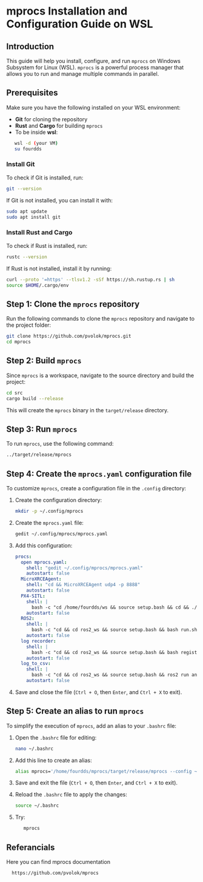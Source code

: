 
# mprocs Installation and Configuration Guide on WSL

## Introduction

This guide will help you install, configure, and run `mprocs` on Windows Subsystem for Linux (WSL). `mprocs` is a powerful process manager that allows you to run and manage multiple commands in parallel.

## Prerequisites

Make sure you have the following installed on your WSL environment:
- **Git** for cloning the repository
- **Rust** and **Cargo** for building `mprocs`
- To be inside **wsl**:
```bash
   wsl -d (your VM)
   su fourdds
```

### Install Git

To check if Git is installed, run:
```bash
git --version
```
If Git is not installed, you can install it with:
```bash
sudo apt update
sudo apt install git
```

### Install Rust and Cargo

To check if Rust is installed, run:
```bash
rustc --version
```
If Rust is not installed, install it by running:
```bash
curl --proto '=https' --tlsv1.2 -sSf https://sh.rustup.rs | sh
source $HOME/.cargo/env
```

## Step 1: Clone the `mprocs` repository

Run the following commands to clone the `mprocs` repository and navigate to the project folder:
```bash
git clone https://github.com/pvolok/mprocs.git
cd mprocs
```

## Step 2: Build `mprocs`

Since `mprocs` is a workspace, navigate to the source directory and build the project:
```bash
cd src
cargo build --release
```

This will create the `mprocs` binary in the `target/release` directory.

## Step 3: Run `mprocs`

To run `mprocs`, use the following command:
```bash
../target/release/mprocs
```

## Step 4: Create the `mprocs.yaml` configuration file

To customize `mprocs`, create a configuration file in the `.config` directory:

1. Create the configuration directory:
   ```bash
   mkdir -p ~/.config/mprocs
   ```

2. Create the `mprocs.yaml` file:
   ```bash
   gedit ~/.config/mprocs/mprocs.yaml
   ```

3. Add this configuration:
   ```yaml
   procs:
     open mprocs.yaml:
       shell: "gedit ~/.config/mprocs/mprocs.yaml"
       autostart: false
     MicroXRCEAgent:
       shell: "cd && MicroXRCEAgent udp4 -p 8888"
       autostart: false
     PX4-SITL:
       shell: |
         bash -c "cd /home/fourdds/ws && source setup.bash && cd && ./PX4-Autopilot/Tools/simulation/gazebo-classic/sitl_multiple_run.sh -n 5 -w find_targets"
       autostart: false
     ROS2:
       shell: |
         bash -c "cd && cd ros2_ws && source setup.bash && bash run.sh -n 5"
       autostart: false
     log recorder:
       shell: |
         bash -c "cd && cd ros2_ws && source setup.bash && bash register.bash"
       autostart: false
     log_to_csv:
       shell: |
         bash -c "cd && cd ros2_ws && source setup.bash && ros2 run analysis ConvertToCSV $(ls log_*/log_*_0.db3) && rm -rf log_*"
       autostart: false

   ```

4. Save and close the file (`Ctrl + O`, then `Enter`, and `Ctrl + X` to exit).

## Step 5: Create an alias to run `mprocs`

To simplify the execution of `mprocs`, add an alias to your `.bashrc` file:

1. Open the `.bashrc` file for editing:
   ```bash
   nano ~/.bashrc
   ```

2. Add this line to create an alias:
   ```bash
   alias mprocs='/home/fourdds/mprocs/target/release/mprocs --config ~/.config/mprocs/mprocs.yaml'
   ```

3. Save and exit the file (`Ctrl + O`, then `Enter`, and `Ctrl + X` to exit).

4. Reload the `.bashrc` file to apply the changes:
   ```bash
   source ~/.bashrc
   ```

5. Try:
   ```bash
      mprocs
   ```

## Referancials
Here you can find mprocs documentation
 ```bash
   https://github.com/pvolok/mprocs
 ```


